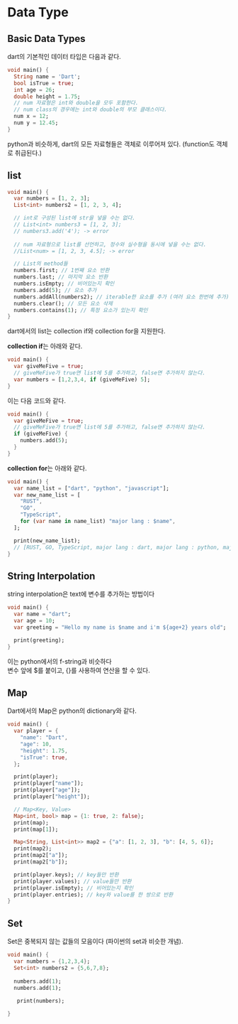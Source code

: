 # Data Type

## Basic Data Types
dart의 기본적인 데이터 타입은 다음과 같다.
```dart
void main() {
  String name = 'Dart';
  bool isTrue = true;
  int age = 26;
  double height = 1.75;
  // num 자료형은 int와 double을 모두 포함한다.
  // num class의 경우에는 int와 double의 부모 클래스이다.
  num x = 12;
  num y = 12.45;
}
```
python과 비슷하게, dart의 모든 자료형들은 객체로 이루어져 있다. (function도 객체로 취급된다.)

## list
```dart
void main() {
  var numbers = [1, 2, 3];
  List<int> numbers2 = [1, 2, 3, 4];

  // int로 구성된 list에 str을 넣을 수는 없다.
  // List<int> numbers3 = [1, 2, 3];
  // numbers3.add('4'); -> error
  
  // num 자료형으로 list를 선언하고, 정수와 실수형을 동시에 넣을 수는 없다.
  //List<num> = [1, 2, 3, 4.5]; -> error

  // List의 method들
  numbers.first; // 1번째 요소 반환
  numbers.last; // 마지막 요소 반환
  numbers.isEmpty; // 비어있는지 확인
  numbers.add(5); // 요소 추가
  numbers.addAll(numbers2); // iterable한 요소를 추가 (여러 요소 한번에 추가)
  numbers.clear(); // 모든 요소 삭제
  numbers.contains(1); // 특정 요소가 있는지 확인
}
```
dart에서의 list는 collection if와 collection for을 지원한다.  

**collection if**는 아래와 같다.  
```dart
void main() {
  var giveMeFive = true;
  // giveMeFive가 true면 list에 5를 추가하고, false면 추가하지 않는다.
  var numbers = [1,2,3,4, if (giveMeFive) 5];
}
```
이는 다음 코드와 같다.
```dart
void main() {
  var giveMeFive = true;
  // giveMeFive가 true면 list에 5를 추가하고, false면 추가하지 않는다.
  if (giveMeFive) {
    numbers.add(5);
  }
}
```

**collection for**는 아래와 같다.  
```dart
void main() {
  var name_list = ["dart", "python", "javascript"];
  var new_name_list = [
    "RUST",
    "GO",
    "TypeScript",
    for (var name in name_list) "major lang : $name",
  ];

  print(new_name_list);
  // [RUST, GO, TypeScript, major lang : dart, major lang : python, major lang : javascript]
}
```


## String Interpolation
string interpolation은 text에 변수를 추가하는 방법이다  

```dart
void main() {
  var name = "dart";
  var age = 10;
  var greeting = "Hello my name is $name and i'm ${age+2} years old";

  print(greeting);
}
```
이는 python에서의 f-string과 비슷하다  
변수 앞에 $를 붙이고, {}를 사용하여 연산을 할 수 있다.


## Map
Dart에서의 Map은 python의 dictionary와 같다.  


```dart
void main() {
  var player = {
    "name": "Dart",
    "age": 10,
    "height": 1.75,
    "isTrue": true,
  };

  print(player);
  print(player["name"]);
  print(player["age"]);
  print(player["height"]);

  // Map<Key, Value>
  Map<int, bool> map = {1: true, 2: false};
  print(map);
  print(map[1]);

  Map<String, List<int>> map2 = {"a": [1, 2, 3], "b": [4, 5, 6]};
  print(map2);
  print(map2["a"]);
  print(map2["b"]);

  print(player.keys); // key들만 반환
  print(player.values); // value들만 반환
  print(player.isEmpty); // 비어있는지 확인
  print(player.entries); // key와 value를 한 쌍으로 반환
}
```

## Set
Set은 중복되지 않는 값들의 모음이다 (파이썬의 set과 비슷한 개념).  


```dart
void main() {
  var numbers = {1,2,3,4};
  Set<int> numbers2 = {5,6,7,8};
  
  numbers.add(1);
  numbers.add(1);
   
   print(numbers);

}
```